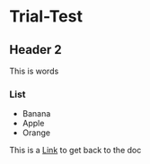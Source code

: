 # Trial-Test
## Header 2
This is words
### List
- Banana
- Apple
- Orange

This is a [Link](https://docs.google.com/document/d/16heNJebhsNuBdO8QxN8G5-xj9w4ks00dN96KzuoyiT8/edit) to get back to the doc
